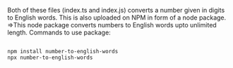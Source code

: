Both of these files (index.ts and index.js) converts a number given in digits to English words. This is also uploaded on NPM in form of a node package.
=>This node package converts numbers to English words upto unlimited length.
Commands to use package:
```

npm install number-to-english-words
npx number-to-english-words
```

